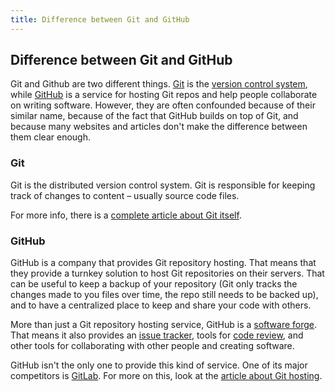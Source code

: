 ```yaml
---
title: Difference between Git and GitHub
---
```

## Difference between Git and GitHub

Git and Github are two different things. [Git](https://git-scm.com/) is the [version control system](https://en.wikipedia.org/wiki/Version_control), while [GitHub](https://github.com/) is a service for hosting Git repos and help people collaborate on writing software. However, they are often confounded because of their similar name, because of the fact that GitHub builds on top of Git, and because many websites and articles don't make the difference between them clear enough.

### Git

Git is the distributed version control system. Git is responsible for keeping track of changes to content – usually source code files.

For more info, there is a [complete article about Git itself](https://guide.freecodecamp.org/git).

### GitHub

GitHub is a company that provides Git repository hosting. That means that they provide a turnkey solution to host Git repositories on their servers. That can be useful to keep a backup of your repository (Git only tracks the changes made to you files over time, the repo still needs to be backed up), and to have a centralized place to keep and share your code with others.

More than just a Git repository hosting service, GitHub is a [software forge](https://en.wikipedia.org/wiki/Forge_(software)). That means it also provides an [issue tracker](https://en.wikipedia.org/wiki/Issue_tracking_system), tools for [code review](https://en.wikipedia.org/wiki/Code_review), and other tools for collaborating with other people and creating software.

GitHub isn't the only one to provide this kind of service. One of its major competitors is [GitLab](https://gitlab.com). For more on this, look at the [article about Git hosting](https://guide.freecodecamp.org/git/git-hosting).
